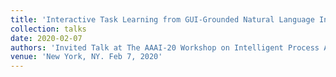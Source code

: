 ```yaml
---
title: 'Interactive Task Learning from GUI-Grounded Natural Language Instructions and Demonstrations'
collection: talks
date: 2020-02-07
authors: 'Invited Talk at The AAAI-20 Workshop on Intelligent Process Automation (IPA-20)'
venue: 'New York, NY. Feb 7, 2020'
---
```

